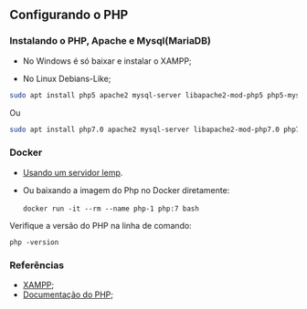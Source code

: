 ## Configurando o PHP
  

### Instalando o PHP, Apache e Mysql(MariaDB)
    
* No Windows é só baixar e instalar o XAMPP;  
  
* No Linux Debians-Like;
  
```sh
sudo apt install php5 apache2 mysql-server libapache2-mod-php5 php5-mysql
```  
Ou   

```sh
sudo apt install php7.0 apache2 mysql-server libapache2-mod-php7.0 php7.0-mysql
```
  
### Docker
  
* [Usando um servidor lemp](https://github.com/marcoswebermw/meus-dockerfiles/tree/ambiente-lemp).  
     
* Ou baixando a imagem do Php no Docker diretamente:  
    
`docker run -it --rm --name php-1 php:7 bash`  
   
Verifique a versão do PHP na linha de comando:  
   
`php -version`  
  


### Referências
  
* [XAMPP](https://www.apachefriends.org/pt_br/download.html);  
* [Documentação do PHP](http://php.net/manual/pt_BR/index.php);  
